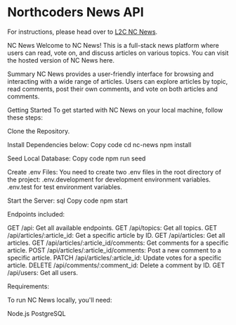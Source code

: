 # Northcoders News API

For instructions, please head over to [L2C NC News](https://l2c.northcoders.com/courses/be/nc-news).

NC News
Welcome to NC News! This is a full-stack news platform where users can read, vote on, and discuss articles on various topics. You can visit the hosted version of NC News here.

Summary
NC News provides a user-friendly interface for browsing and interacting with a wide range of articles. Users can explore articles by topic, read comments, post their own comments, and vote on both articles and comments.

Getting Started
To get started with NC News on your local machine, follow these steps:

Clone the Repository.

Install Dependencies below:
Copy code
cd nc-news
npm install

Seed Local Database:
Copy code
npm run seed

Create .env Files:
You need to create two .env files in the root directory of the project:
.env.development for development environment variables.
.env.test for test environment variables.

Start the Server:
sql
Copy code
npm start

Endpoints included:

GET /api: Get all available endpoints.
GET /api/topics: Get all topics.
GET /api/articles/:article_id: Get a specific article by ID.
GET /api/articles: Get all articles.
GET /api/articles/:article_id/comments: Get comments for a specific article.
POST /api/articles/:article_id/comments: Post a new comment to a specific article.
PATCH /api/articles/:article_id: Update votes for a specific article.
DELETE /api/comments/:comment_id: Delete a comment by ID.
GET /api/users: Get all users.

Requirements:

To run NC News locally, you'll need:

Node.js
PostgreSQL
